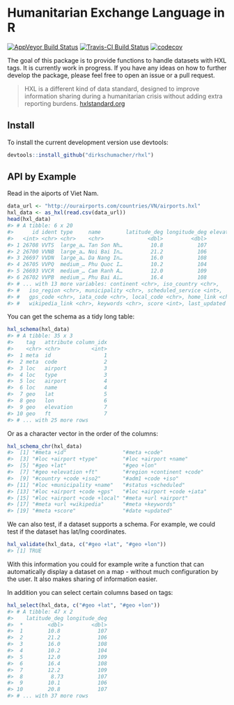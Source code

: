 
<!-- README.md is generated from README.Rmd. Please edit that file -->
Humanitarian Exchange Language in R
===================================

[![AppVeyor Build Status](https://ci.appveyor.com/api/projects/status/github/dirkschumacher/rhxl?branch=master&svg=true)](https://ci.appveyor.com/project/dirkschumacher/rhxl) [![Travis-CI Build Status](https://travis-ci.org/dirkschumacher/rhxl.svg?branch=master)](https://travis-ci.org/dirkschumacher/rhxl) [![codecov](https://codecov.io/gh/dirkschumacher/rhxl/branch/master/graph/badge.svg)](https://codecov.io/gh/dirkschumacher/rhxl)

The goal of this package is to provide functions to handle datasets with HXL tags. It is currently work in progress. If you have any ideas on how to further develop the package, please feel free to open an issue or a pull request.

> HXL is a different kind of data standard, designed to improve information sharing during a humanitarian crisis without adding extra reporting burdens. [hxlstandard.org](http://hxlstandard.org/standard/1_0final/)

Install
-------

To install the current development version use devtools:

``` r
devtools::install_github("dirkschumacher/rhxl")
```

API by Example
--------------

Read in the aiports of Viet Nam.

``` r
data_url <- "http://ourairports.com/countries/VN/airports.hxl"
hxl_data <- as_hxl(read.csv(data_url))
head(hxl_data)
#> # A tibble: 6 x 20
#>      id ident type     name        latitude_deg longitude_deg elevation_ft
#>   <int> <chr> <chr>    <chr>              <dbl>         <dbl>        <int>
#> 1 26708 VVTS  large_a… Tan Son Nh…         10.8           107           33
#> 2 26700 VVNB  large_a… Noi Bai In…         21.2           106           39
#> 3 26697 VVDN  large_a… Da Nang In…         16.0           108           33
#> 4 26705 VVPQ  medium_… Phu Quoc I…         10.2           104           37
#> 5 26693 VVCR  medium_… Cam Ranh A…         12.0           109           40
#> 6 26702 VVPB  medium_… Phu Bai Ai…         16.4           108           48
#> # ... with 13 more variables: continent <chr>, iso_country <chr>,
#> #   iso_region <chr>, municipality <chr>, scheduled_service <int>,
#> #   gps_code <chr>, iata_code <chr>, local_code <chr>, home_link <chr>,
#> #   wikipedia_link <chr>, keywords <chr>, score <int>, last_updated <dttm>
```

You can get the schema as a tidy long table:

``` r
hxl_schema(hxl_data)
#> # A tibble: 35 x 3
#>    tag   attribute column_idx
#>    <chr> <chr>          <int>
#>  1 meta  id                 1
#>  2 meta  code               2
#>  3 loc   airport            3
#>  4 loc   type               3
#>  5 loc   airport            4
#>  6 loc   name               4
#>  7 geo   lat                5
#>  8 geo   lon                6
#>  9 geo   elevation          7
#> 10 geo   ft                 7
#> # ... with 25 more rows
```

Or as a character vector in the order of the columns:

``` r
hxl_schema_chr(hxl_data)
#>  [1] "#meta +id"                  "#meta +code"               
#>  [3] "#loc +airport +type"        "#loc +airport +name"       
#>  [5] "#geo +lat"                  "#geo +lon"                 
#>  [7] "#geo +elevation +ft"        "#region +continent +code"  
#>  [9] "#country +code +iso2"       "#adm1 +code +iso"          
#> [11] "#loc +municipality +name"   "#status +scheduled"        
#> [13] "#loc +airport +code +gps"   "#loc +airport +code +iata" 
#> [15] "#loc +airport +code +local" "#meta +url +airport"       
#> [17] "#meta +url +wikipedia"      "#meta +keywords"           
#> [19] "#meta +score"               "#date +updated"
```

We can also test, if a dataset supports a schema. For example, we could test if the dataset has lat/lng coordinates.

``` r
hxl_validate(hxl_data, c("#geo +lat", "#geo +lon"))
#> [1] TRUE
```

With this information you could for example write a function that can automatically display a dataset on a map - without much configuration by the user. It also makes sharing of information easier.

In addition you can select certain columns based on tags:

``` r
hxl_select(hxl_data, c("#geo +lat", "#geo +lon"))
#> # A tibble: 47 x 2
#>    latitude_deg longitude_deg
#>  *        <dbl>         <dbl>
#>  1        10.8            107
#>  2        21.2            106
#>  3        16.0            108
#>  4        10.2            104
#>  5        12.0            109
#>  6        16.4            108
#>  7        12.2            109
#>  8         8.73           107
#>  9        10.1            106
#> 10        20.8            107
#> # ... with 37 more rows
```
